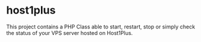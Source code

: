 host1plus
=========

This project contains a PHP Class able to start, restart, stop or simply check the status of your VPS server hosted on Host1Plus.
